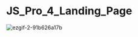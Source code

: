 # JS_Pro_4_Landing_Page
![ezgif-2-91b626a17b](https://user-images.githubusercontent.com/80372920/192979599-a07ca0ae-09e3-4c1c-9d2c-bf58636ff8c7.gif)
